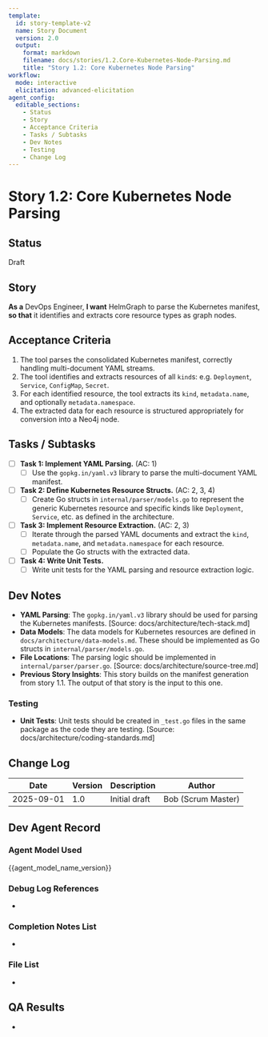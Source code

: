 ```yaml
---
template:
  id: story-template-v2
  name: Story Document
  version: 2.0
  output:
    format: markdown
    filename: docs/stories/1.2.Core-Kubernetes-Node-Parsing.md
    title: "Story 1.2: Core Kubernetes Node Parsing"
workflow:
  mode: interactive
  elicitation: advanced-elicitation
agent_config:
  editable_sections:
    - Status
    - Story
    - Acceptance Criteria
    - Tasks / Subtasks
    - Dev Notes
    - Testing
    - Change Log
---
```

# Story 1.2: Core Kubernetes Node Parsing

## Status
Draft

## Story
**As a** DevOps Engineer,
**I want** HelmGraph to parse the Kubernetes manifest,
**so that** it identifies and extracts core resource types as graph nodes.

## Acceptance Criteria
1. The tool parses the consolidated Kubernetes manifest, correctly handling multi-document YAML streams.
2. The tool identifies and extracts resources of all `kind`s: e.g. `Deployment`, `Service`, `ConfigMap`, `Secret`.
3. For each identified resource, the tool extracts its `kind`, `metadata.name`, and optionally `metadata.namespace`.
4. The extracted data for each resource is structured appropriately for conversion into a Neo4j node.

## Tasks / Subtasks
- [ ] **Task 1: Implement YAML Parsing.** (AC: 1)
    - [ ] Use the `gopkg.in/yaml.v3` library to parse the multi-document YAML manifest.
- [ ] **Task 2: Define Kubernetes Resource Structs.** (AC: 2, 3, 4)
    - [ ] Create Go structs in `internal/parser/models.go` to represent the generic Kubernetes resource and specific kinds like `Deployment`, `Service`, etc. as defined in the architecture.
- [ ] **Task 3: Implement Resource Extraction.** (AC: 2, 3)
    - [ ] Iterate through the parsed YAML documents and extract the `kind`, `metadata.name`, and `metadata.namespace` for each resource.
    - [ ] Populate the Go structs with the extracted data.
- [ ] **Task 4: Write Unit Tests.**
    - [ ] Write unit tests for the YAML parsing and resource extraction logic.

## Dev Notes
- **YAML Parsing**: The `gopkg.in/yaml.v3` library should be used for parsing the Kubernetes manifests. [Source: docs/architecture/tech-stack.md]
- **Data Models**: The data models for Kubernetes resources are defined in `docs/architecture/data-models.md`. These should be implemented as Go structs in `internal/parser/models.go`.
- **File Locations**: The parsing logic should be implemented in `internal/parser/parser.go`. [Source: docs/architecture/source-tree.md]
- **Previous Story Insights**: This story builds on the manifest generation from story 1.1. The output of that story is the input to this one.

### Testing
- **Unit Tests**: Unit tests should be created in `_test.go` files in the same package as the code they are testing. [Source: docs/architecture/coding-standards.md]

## Change Log
| Date | Version | Description | Author |
|---|---|---|---|
| 2025-09-01 | 1.0 | Initial draft | Bob (Scrum Master) |

## Dev Agent Record
### Agent Model Used
{{agent_model_name_version}}
### Debug Log References
-
### Completion Notes List
-
### File List
-

## QA Results
-
